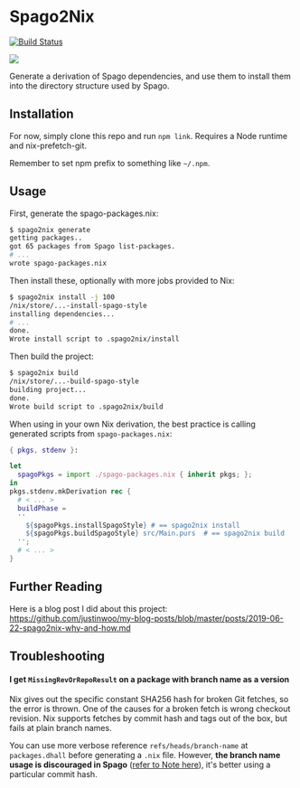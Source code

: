 # Spago2Nix

[![Build Status](https://travis-ci.com/justinwoo/spago2nix.svg?branch=master)](https://travis-ci.com/justinwoo/spago2nix)

![](./logo-256.png)

Generate a derivation of Spago dependencies, and use them to install them into the directory structure used by Spago.

## Installation

For now, simply clone this repo and run `npm link`. Requires a Node runtime and nix-prefetch-git.

Remember to set npm prefix to something like `~/.npm`.

## Usage

First, generate the spago-packages.nix:

```bash
$ spago2nix generate
getting packages..
got 65 packages from Spago list-packages.
# ...
wrote spago-packages.nix
```

Then install these, optionally with more jobs provided to Nix:

```bash
$ spago2nix install -j 100
/nix/store/...-install-spago-style
installing dependencies...
# ...
done.
Wrote install script to .spago2nix/install
```

Then build the project:

```bash
$ spago2nix build
/nix/store/...-build-spago-style
building project...
done.
Wrote build script to .spago2nix/build
```

When using in your own Nix derivation, the best practice is calling generated scripts from `spago-packages.nix`:

```nix
{ pkgs, stdenv }:

let 
  spagoPkgs = import ./spago-packages.nix { inherit pkgs; };
in
pkgs.stdenv.mkDerivation rec {
  # < ... >
  buildPhase = 
  '' 
    ${spagoPkgs.installSpagoStyle} # == spago2nix install
    ${spagoPkgs.buildSpagoStyle} src/Main.purs  # == spago2nix build
  '';
  # < ... >
}
```

## Further Reading

Here is a blog post I did about this project: <https://github.com/justinwoo/my-blog-posts/blob/master/posts/2019-06-22-spago2nix-why-and-how.md>

## Troubleshooting

#### I get `MissingRevOrRepoResult` on a package with branch name as a version

Nix gives out the specific constant SHA256 hash for broken Git fetches, so the error is thrown. 
One of the causes for a broken fetch is wrong checkout revision. Nix supports fetches by commit hash and tags out of the box, but fails at plain branch names. 

You can use more verbose reference `refs/heads/branch-name` at `packages.dhall` before generating a `.nix` file.
However, __the branch name usage is discouraged in Spago__ ([refer to Note here](https://github.com/spacchetti/spago#override-a-package-in-the-package-set-with-a-remote-one)), it's better using a particular commit hash.
